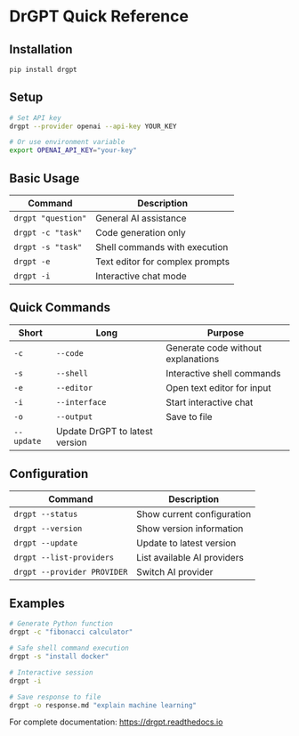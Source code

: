 # DrGPT Quick Reference

## Installation
```bash
pip install drgpt
```

## Setup
```bash
# Set API key
drgpt --provider openai --api-key YOUR_KEY

# Or use environment variable
export OPENAI_API_KEY="your-key"
```

## Basic Usage

| Command | Description |
|---------|-------------|
| `drgpt "question"` | General AI assistance |
| `drgpt -c "task"` | Code generation only |
| `drgpt -s "task"` | Shell commands with execution |
| `drgpt -e` | Text editor for complex prompts |
| `drgpt -i` | Interactive chat mode |

## Quick Commands

| Short | Long | Purpose |
|-------|------|---------|
| `-c` | `--code` | Generate code without explanations |
| `-s` | `--shell` | Interactive shell commands |
| `-e` | `--editor` | Open text editor for input |
| `-i` | `--interface` | Start interactive chat |
| `-o` | `--output` | Save to file |
| `--update` | Update DrGPT to latest version |

## Configuration

| Command | Description |
|---------|-------------|
| `drgpt --status` | Show current configuration |
| `drgpt --version` | Show version information |
| `drgpt --update` | Update to latest version |
| `drgpt --list-providers` | List available AI providers |
| `drgpt --provider PROVIDER` | Switch AI provider |

## Examples

```bash
# Generate Python function
drgpt -c "fibonacci calculator"

# Safe shell command execution
drgpt -s "install docker"

# Interactive session
drgpt -i

# Save response to file
drgpt -o response.md "explain machine learning"
```

For complete documentation: https://drgpt.readthedocs.io
